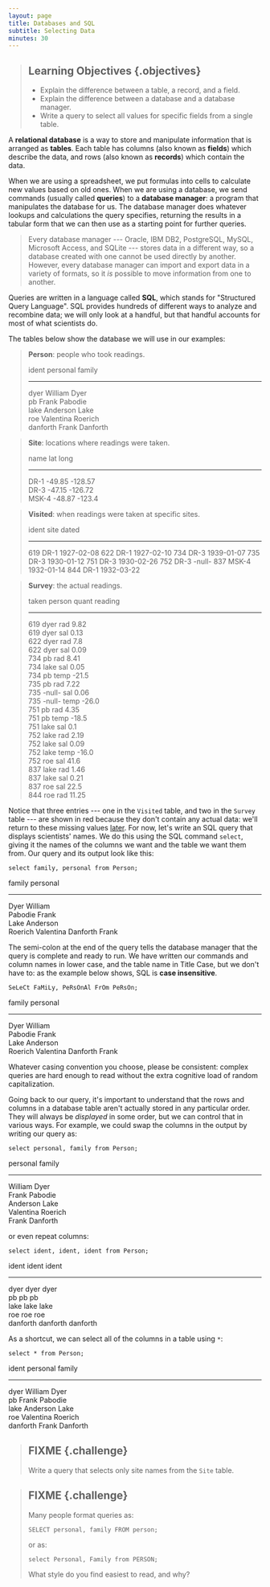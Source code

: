 ```yaml
---
layout: page
title: Databases and SQL
subtitle: Selecting Data
minutes: 30
---
```

> ## Learning Objectives {.objectives}
>
> *   Explain the difference between a table, a record, and a field.
> *   Explain the difference between a database and a database manager.
> *   Write a query to select all values for specific fields from a single table.

A **relational database**
is a way to store and manipulate information
that is arranged as **tables**.
Each table has columns (also known as **fields**) which describe the data,
and rows (also known as **records**) which contain the data.
  
When we are using a spreadsheet,
we put formulas into cells to calculate new values based on old ones.
When we are using a database,
we send commands
(usually called **queries**)
to a **database manager**:
a program that manipulates the database for us.
The database manager does whatever lookups and calculations the query specifies,
returning the results in a tabular form
that we can then use as a starting point for further queries.
  
> Every database manager --- Oracle,
> IBM DB2, PostgreSQL, MySQL, Microsoft Access, and SQLite --- stores
> data in a different way,
> so a database created with one cannot be used directly by another.
> However,
> every database manager can import and export data in a variety of formats,
> so it *is* possible to move information from one to another.

Queries are written in a language called **SQL**,
which stands for "Structured Query Language".
SQL provides hundreds of different ways to analyze and recombine data;
we will only look at a handful,
but that handful accounts for most of what scientists do.

The tables below show the database we will use in our examples:

> **Person**: people who took readings.
> 
> ident       personal    family    
> ----------  ----------  ----------
> dyer        William     Dyer      
> pb          Frank       Pabodie   
> lake        Anderson    Lake      
> roe         Valentina   Roerich   
> danforth    Frank       Danforth  

> **Site**: locations where readings were taken.
> 
> name        lat         long      
> ----------  ----------  ----------
> DR-1        -49.85      -128.57   
> DR-3        -47.15      -126.72   
> MSK-4       -48.87      -123.4    

> **Visited**: when readings were taken at specific sites.
> 
> ident       site        dated     
> ----------  ----------  ----------
> 619         DR-1        1927-02-08
> 622         DR-1        1927-02-10
> 734         DR-3        1939-01-07
> 735         DR-3        1930-01-12
> 751         DR-3        1930-02-26
> 752         DR-3        -null-
> 837         MSK-4       1932-01-14
> 844         DR-1        1932-03-22

> **Survey**: the actual readings.
> 
> taken       person      quant       reading   
> ----------  ----------  ----------  ----------
> 619         dyer        rad         9.82      
> 619         dyer        sal         0.13      
> 622         dyer        rad         7.8       
> 622         dyer        sal         0.09      
> 734         pb          rad         8.41      
> 734         lake        sal         0.05      
> 734         pb          temp        -21.5     
> 735         pb          rad         7.22      
> 735         -null-      sal         0.06      
> 735         -null-      temp        -26.0     
> 751         pb          rad         4.35      
> 751         pb          temp        -18.5     
> 751         lake        sal         0.1       
> 752         lake        rad         2.19      
> 752         lake        sal         0.09      
> 752         lake        temp        -16.0     
> 752         roe         sal         41.6      
> 837         lake        rad         1.46      
> 837         lake        sal         0.21      
> 837         roe         sal         22.5      
> 844         roe         rad         11.25     

Notice that three entries --- one in the `Visited` table,
and two in the `Survey` table --- are shown in red
because they don't contain any actual data:
we'll return to these missing values [later](05-null.html).
For now,
let's write an SQL query that displays scientists' names.
We do this using the SQL command `select`,
giving it the names of the columns we want and the table we want them from.
Our query and its output look like this:

~~~ {.sql}
select family, personal from Person;
~~~

family      personal  
----------  ----------
Dyer        William   
Pabodie     Frank     
Lake        Anderson  
Roerich     Valentina 
Danforth    Frank     

The semi-colon at the end of the query
tells the database manager that the query is complete and ready to run.
We have written our commands and column names in lower case,
and the table name in Title Case,
but we don't have to:
as the example below shows,
SQL is **case insensitive**.

~~~ {.sql}
SeLeCt FaMiLy, PeRsOnAl FrOm PeRsOn;
~~~

family      personal  
----------  ----------
Dyer        William   
Pabodie     Frank     
Lake        Anderson  
Roerich     Valentina 
Danforth    Frank     

Whatever casing convention you choose,
please be consistent:
complex queries are hard enough to read without the extra cognitive load of random capitalization.

Going back to our query,
it's important to understand that
the rows and columns in a database table aren't actually stored in any particular order.
They will always be *displayed* in some order,
but we can control that in various ways.
For example,
we could swap the columns in the output by writing our query as:

~~~ {.sql}
select personal, family from Person;
~~~

personal    family    
----------  ----------
William     Dyer      
Frank       Pabodie   
Anderson    Lake      
Valentina   Roerich   
Frank       Danforth  

or even repeat columns:

~~~ {.sql}
select ident, ident, ident from Person;
~~~

ident       ident       ident     
----------  ----------  ----------
dyer        dyer        dyer      
pb          pb          pb        
lake        lake        lake      
roe         roe         roe       
danforth    danforth    danforth

As a shortcut,
we can select all of the columns in a table using `*`:

~~~ {.sql}
select * from Person;
~~~

ident       personal    family    
----------  ----------  ----------
dyer        William     Dyer      
pb          Frank       Pabodie   
lake        Anderson    Lake      
roe         Valentina   Roerich   
danforth    Frank       Danforth  

> ## FIXME {.challenge}
>
> Write a query that selects only site names from the `Site` table.

> ## FIXME {.challenge}
>
> Many people format queries as:
>
> ~~~
> SELECT personal, family FROM person;
> ~~~
>
> or as:
>
> ~~~
> select Personal, Family from PERSON;
> ~~~
>
> What style do you find easiest to read, and why?
